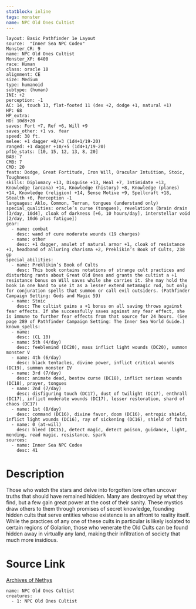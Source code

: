 ```yaml
---
statblock: inline
tags: monster
name: NPC Old Ones Cultist
---
```

```statblock
layout: Basic Pathfinder 1e Layout
source:  "Inner Sea NPC Codex"
Monster_CR: 9
name: NPC Old Ones Cultist
Monster_XP: 6400
race: Human
class: oracle 10
alignment: CE
size: Medium
type: humanoid
subtype: (human)
INI: +2
perception: -1
AC: 14, touch 13, flat-footed 11 (dex +2, dodge +1, natural +1)
HP: 68
HP_extra: 
HD: 10d8+20
saves: Fort +7, Ref +6, Will +9
saves_other: +1 vs. fear
speed: 30 ft.
melee: +1 dagger +8/+3 (1d4+1/19-20)
ranged: +1 dagger +10/+5 (1d4+1/19-20)
pf1e_stats: [10, 15, 12, 13, 8, 20]
BAB: 7
CMB: 7
CMD: 20
feats: Dodge, Great Fortitude, Iron Will, Oracular Intuition, Stoic, Toughness
skills: Diplomacy +13, Disguise +13, Heal +7, Intimidate +13, Knowledge (arcana) +14, Knowledge (history) +8, Knowledge (planes) +14, Knowledge (religion) +14, Sense Motive +9, Spellcraft +18, Stealth +6, Perception -1
languages: Aklo, Common, Terran, tongues (understand only)
special_qualities: oracle’s curse (tongues), revelations (brain drain [3/day, 10d4], cloak of darkness [+6, 10 hours/day], interstellar void [2/day, 10d6 plus fatigue])
gear:
  - name: combat
    desc: wand of cure moderate wounds (19 charges)
  - name: other
    desc: +1 dagger, amulet of natural armor +1, cloak of resistance +1, headband of alluring charisma +2, Preklikin’s Book of Cults, 238 gp
special_abilities:
  - name: Preklikin’s Book of Cults
    desc: This book contains notations of strange cult practices and disturbing rants about Great Old Ones and grants the cultist a +1 resistance bonus on Will saves while she carries it. She may hold the book in one hand to use it as a lesser extend metamagic rod, but only for conjuration spells that summon or call evil outsiders. (Pathfinder Campaign Setting: Gods and Magic 59)
  - name: Stoic
    desc: The cultist gains a +1 bonus on all saving throws against fear effects. If she successfully saves against any fear effect, she is immune to further fear effects from that source for 24 hours. (See page 289 of Pathfinder Campaign Setting: The Inner Sea World Guide.)
known_spells:
  - name:
    desc: (CL 10)
  - name: 5th (4/day)
    desc: feeblemind (DC20), mass inflict light wounds (DC20), summon monster V
  - name: 4th (6/day)
    desc: black tentacles, divine power, inflict critical wounds (DC19), summon monster IV
  - name: 3rd (7/day)
    desc: animate dead, bestow curse (DC18), inflict serious wounds (DC18), prayer, tongues
  - name: 2nd (7/day)
    desc: disfiguring touch (DC17), dust of twilight (DC17), enthrall (DC17), inflict moderate wounds (DC17), lesser restoration, shard of chaos (DC17)
  - name: 1st (8/day)
    desc: command (DC16), divine favor, doom (DC16), entropic shield, inflict light wounds (DC16), ray of sickening (DC16), shield of faith
  - name: 0 (at-will)
    desc: bleed (DC15), detect magic, detect poison, guidance, light, mending, read magic, resistance, spark
sources:
  - name: Inner Sea NPC Codex
    desc: 41
```
# Description
Those who watch the stars and delve into forgotten lore often uncover truths that should have remained hidden. Many are destroyed by what they find, but a few gain great power at the cost of their sanity. These mystics draw others to them through promises of secret knowledge, founding hidden cults that serve entities whose existence is an affront to reality itself. While the practices of any one of these cults in particular is likely isolated to certain regions of Golarion, those who venerate the Old Cults can be found hidden away in virtually any land, making their infiltration of society that much more insidious.
# Source Link
[Archives of Nethys](https://aonprd.com/NPCDisplay.aspx?ItemName=Old%20Ones%20Cultist)
```encounter-table
name: NPC Old Ones Cultist
creatures:
  - 1: NPC Old Ones Cultist
```

